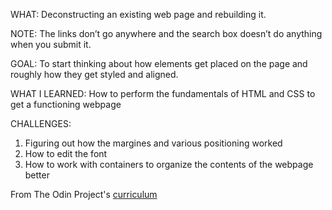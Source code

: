 WHAT: Deconstructing an existing web page and rebuilding it. 

NOTE: The links don’t go anywhere and the search box doesn’t do anything when you submit it.

GOAL: To start thinking about how elements get placed on the page and roughly how they get styled and aligned.

WHAT I LEARNED:
How to perform the fundamentals of HTML and CSS to get a functioning webpage

CHALLENGES: 
1) Figuring out how the margines and various positioning worked
2) How to edit the font
3) How to work with containers to organize the contents of the webpage better


From The Odin Project's [curriculum](http://www.theodinproject.com/courses/web-development-101/lessons/html-css)